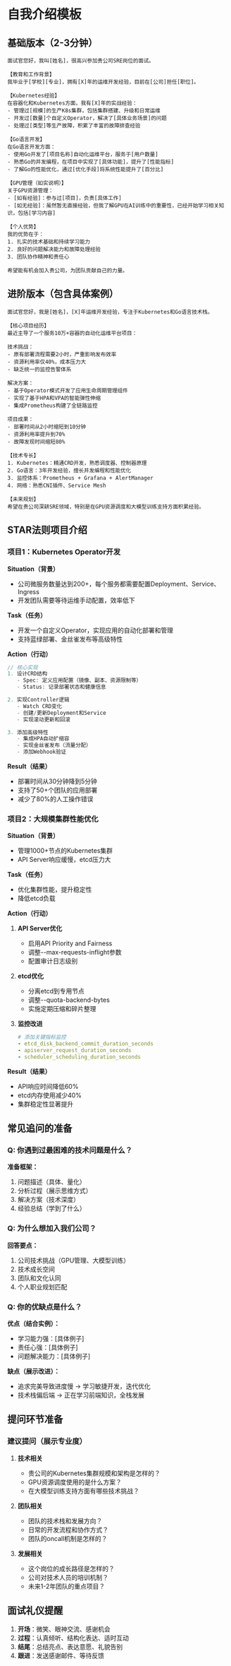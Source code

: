 # 自我介绍模板

## 基础版本（2-3分钟）

```
面试官您好，我叫[姓名]，很高兴参加贵公司SRE岗位的面试。

【教育和工作背景】
我毕业于[学校][专业]，拥有[X]年的运维开发经验，目前在[公司]担任[职位]。

【Kubernetes经验】
在容器化和Kubernetes方面，我有[X]年的实战经验：
- 管理过[规模]的生产K8s集群，包括集群搭建、升级和日常运维
- 开发过[数量]个自定义Operator，解决了[具体业务场景]的问题
- 处理过[类型]等生产故障，积累了丰富的故障排查经验

【Go语言开发】
在Go语言开发方面：
- 使用Go开发了[项目名称]自动化运维平台，服务于[用户数量]
- 熟悉Go的并发编程，在项目中实现了[具体功能]，提升了[性能指标]
- 了解Go的性能优化，通过[优化手段]将系统性能提升了[百分比]

【GPU管理（如实说明）】
关于GPU资源管理：
- [如有经验]：参与过[项目]，负责[具体工作]
- [如无经验]：虽然暂无直接经验，但我了解GPU在AI训练中的重要性，已经开始学习相关知识，包括[学习内容]

【个人优势】
我的优势在于：
1. 扎实的技术基础和持续学习能力
2. 良好的问题解决能力和故障处理经验
3. 团队协作精神和责任心

希望能有机会加入贵公司，为团队贡献自己的力量。
```

## 进阶版本（包含具体案例）

```
面试官您好，我是[姓名]，[X]年运维开发经验，专注于Kubernetes和Go语言技术栈。

【核心项目经历】
最近主导了一个服务10万+容器的自动化运维平台项目：

技术挑战：
- 原有部署流程需要2小时，严重影响发布效率
- 资源利用率仅40%，成本压力大
- 缺乏统一的监控告警体系

解决方案：
- 基于Operator模式开发了应用生命周期管理组件
- 实现了基于HPA和VPA的智能弹性伸缩
- 集成Prometheus构建了全链路监控

项目成果：
- 部署时间从2小时缩短到10分钟
- 资源利用率提升到70%
- 故障发现时间缩短80%

【技术专长】
1. Kubernetes：精通CRD开发，熟悉调度器、控制器原理
2. Go语言：3年开发经验，擅长并发编程和性能优化
3. 监控体系：Prometheus + Grafana + AlertManager
4. 网络：熟悉CNI插件、Service Mesh

【未来规划】
希望在贵公司深耕SRE领域，特别是在GPU资源调度和大模型训练支持方面积累经验。
```

## STAR法则项目介绍

### 项目1：Kubernetes Operator开发

**Situation（背景）**
- 公司微服务数量达到200+，每个服务都需要配置Deployment、Service、Ingress
- 开发团队需要等待运维手动配置，效率低下

**Task（任务）**
- 开发一个自定义Operator，实现应用的自动化部署和管理
- 支持蓝绿部署、金丝雀发布等高级特性

**Action（行动）**
```go
// 核心实现
1. 设计CRD结构
   - Spec: 定义应用配置（镜像、副本、资源限制等）
   - Status: 记录部署状态和健康信息

2. 实现Controller逻辑
   - Watch CRD变化
   - 创建/更新Deployment和Service
   - 实现滚动更新和回滚

3. 添加高级特性
   - 集成HPA自动扩缩容
   - 实现金丝雀发布（流量分配）
   - 添加Webhook验证
```

**Result（结果）**
- 部署时间从30分钟降到5分钟
- 支持了50+个团队的应用部署
- 减少了80%的人工操作错误

### 项目2：大规模集群性能优化

**Situation（背景）**
- 管理1000+节点的Kubernetes集群
- API Server响应缓慢，etcd压力大

**Task（任务）**
- 优化集群性能，提升稳定性
- 降低etcd负载

**Action（行动）**
1. **API Server优化**
   - 启用API Priority and Fairness
   - 调整--max-requests-inflight参数
   - 配置审计日志级别

2. **etcd优化**
   - 分离etcd到专用节点
   - 调整--quota-backend-bytes
   - 实施定期压缩和碎片整理

3. **监控改进**
   ```yaml
   # 添加关键指标监控
   - etcd_disk_backend_commit_duration_seconds
   - apiserver_request_duration_seconds
   - scheduler_scheduling_duration_seconds
   ```

**Result（结果）**
- API响应时间降低60%
- etcd内存使用减少40%
- 集群稳定性显著提升

## 常见追问的准备

### Q: 你遇到过最困难的技术问题是什么？

**准备框架：**
1. 问题描述（具体、量化）
2. 分析过程（展示思维方式）
3. 解决方案（技术深度）
4. 经验总结（学到了什么）

### Q: 为什么想加入我们公司？

**回答要点：**
1. 公司技术挑战（GPU管理、大模型训练）
2. 技术成长空间
3. 团队和文化认同
4. 个人职业规划匹配

### Q: 你的优缺点是什么？

**优点（结合实例）：**
- 学习能力强：[具体例子]
- 责任心强：[具体例子]
- 问题解决能力：[具体例子]

**缺点（展示改进）：**
- 追求完美导致进度慢 → 学习敏捷开发，迭代优化
- 技术栈偏后端 → 正在学习前端知识，全栈发展

## 提问环节准备

### 建议提问（展示专业度）

1. **技术相关**
   - 贵公司的Kubernetes集群规模和架构是怎样的？
   - GPU资源调度使用的是什么方案？
   - 在大模型训练支持方面有哪些技术挑战？

2. **团队相关**
   - 团队的技术栈和发展方向？
   - 日常的开发流程和协作方式？
   - 团队的oncall机制是怎样的？

3. **发展相关**
   - 这个岗位的成长路径是怎样的？
   - 公司对技术人员的培训机制？
   - 未来1-2年团队的重点项目？

## 面试礼仪提醒

1. **开场**：微笑、眼神交流、感谢机会
2. **过程**：认真倾听、结构化表达、适时互动
3. **结尾**：总结亮点、表达意愿、礼貌告别
4. **跟进**：发送感谢邮件、等待反馈 
